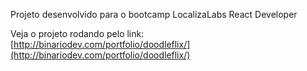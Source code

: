 Projeto desenvolvido para o bootcamp LocalizaLabs React Developer

Veja o projeto rodando pelo link: [http://binariodev.com/portfolio/doodleflix/](http://binariodev.com/portfolio/doodleflix/)
